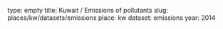 type: empty
title: Kuwait / Emissions of pollutants
slug: places/kw/datasets/emissions
place: kw
dataset: emissions
year: 2014
